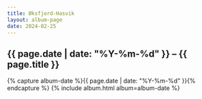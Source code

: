 ```yaml
---
title: Øksfjord-Hasvik
layout: album-page
date: 2024-02-25
---
```

## {{ page.date | date: "%Y-%m-%d" }} – {{ page.title }}
{% capture album-date %}{{ page.date | date: "%Y-%m-%d" }}{% endcapture %}
{% include album.html album=album-date %}